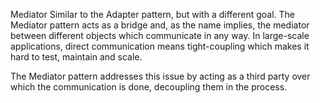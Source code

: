 Mediator
Similar to the Adapter pattern, but with a different goal. The Mediator pattern acts as a bridge and, as the name implies, the mediator between different objects which communicate in any way. In large-scale applications, direct communication means tight-coupling which makes it hard to test, maintain and scale.

The Mediator pattern addresses this issue by acting as a third party over which the communication is done, decoupling them in the process.